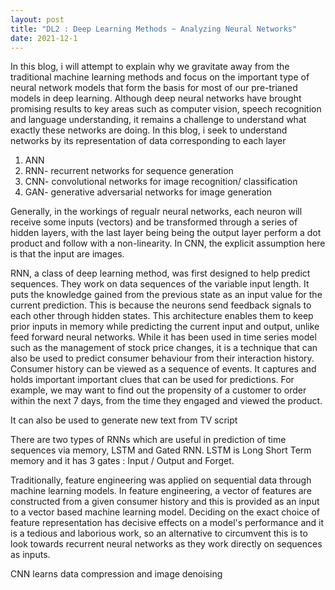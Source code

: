 ```yaml
---
layout: post
title: "DL2 : Deep Learning Methods ~ Analyzing Neural Networks"
date: 2021-12-1
---
```

In this blog, i will attempt to explain why we gravitate away from the traditional machine learning methods and focus on the important type of neural network models that form the basis for most of our pre-trianed models in deep learning. Although deep neural networks have brought promising results to key areas such as computer vision, speech recognition and language understanding, it remains a challenge to understand what exactly these networks are doing. In this blog, i seek to understand networks by its representation of data corresponding to each layer  

1) ANN
2) RNN- recurrent networks for sequence generation
3) CNN- convolutional networks for image recognition/ classification
4) GAN- generative adversarial networks for image generation

Generally, in the workings of regualr neural networks, each neuron will receive some inputs (vectors) and be transformed through a series of hidden layers, with the last layer being being the output layer perform a dot product and follow with a non-linearity. In CNN, the explicit assumption here is that the input are images.

RNN, a class of deep learning method, was first designed to help predict sequences. They work on data sequences of the variable input length. It puts the knowledge gained from the previous state as an input value for the current prediction. This is because the neurons send feedback signals to each other through hidden states. This architecture enables them to keep prior inputs in memory while predicting the current input and output, unlike feed forward neural networks. While it has been used in time series model such as the management of stock price changes, it is a technique that can also be used to predict consumer behaviour from their interaction history. Consumer history can be viewed as a sequence of events. It captures and holds important important clues that can be used for predictions. For example, we may want to find out the propensity of a customer to order within the next 7 days, from the time they engaged and viewed the product.

It can also be used to generate new text from TV script

There are two types of RNNs which are useful in prediction of time sequences via memory, LSTM and Gated RNN. LSTM is Long Short Term memory and it has 3 gates : Input / Output and Forget.

Traditionally, feature engineering was applied on sequential data through machine learning models. In feature engineering, a vector of features are constructed from a given 
consumer history and this is provided as an input to a vector based machine learning model. Deciding on the exact choice of feature representation has decisive effects on a 
model's performance and it is a tedious and laborious work, so an alternative to circumvent this is to look towards recurrent neural networks as they work directly on sequences 
as inputs.

CNN learns data compression and image denoising
